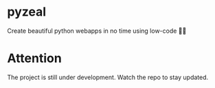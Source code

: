 # pyzeal
Create beautiful python webapps in no time using low-code 🚀💫

# Attention
The project is still under development. Watch the repo to stay updated. 
